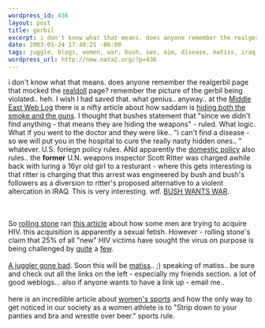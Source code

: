 ```yaml
--- 
wordpress_id: 436
layout: post
title: gerbil
excerpt: i don't know what that means. does anyone remember the realgerbil page that mocked the realdoll page? remember the picture of the gerbil being violated.. heh. I wish I had saved that. what genius.. anyway.. at the Middle East Web Log there is a nifty article about how saddam is hidi...
date: 2003-01-24 17:40:21 -06:00
tags: juggle, blogs, women, war, bush, sex, aim, disease, matiss, iraq
wordpress_url: http://new.nata2.org/?p=436
---
```

i don't know what that means. does anyone remember the realgerbil page that mocked the <a href="http://www.realdoll.com">realdoll</a> page? remember the picture of the gerbil being violated.. heh. I wish I had saved that. what genius.. anyway.. at the <a href="">Middle East Web Log</a> there is a nifty article about how saddam is <a href="http://www.mideastweb.org/log/archives/00000031.htm">hiding both the smoke and the guns</a>. I thought that bushes statement that "since we didn't find anything - that means they are hiding the weapons" - ruled. What logic. What if you went to the doctor and they were like.. "i can't find a disease - so we will put you in the hospital to cure the really nasty hidden ones.. " whatever. U.S. foriegn policy rules. ANd apparently the <a href="http://www.washtimes.com/national/20030124-14721132.htm">domestic policy</a> also rules.. the <b>former</b> U.N. weapons inspector Scott Ritter was charged awhile back with luring a 16yr old girl to a resturant - where this gets interesting is that ritter is charging that this arrest was engineered by bush and bush's followers as a diversion to ritter's proposed alternative to a violent altercation in IRAQ. This is very interesting. wtf. <a href="http://www.bushwantswar.com">BUSH WANTS WAR</a>. 





<br/><br/>So <a href="http://www.rollingstone.com">rolling stone</a> ran <a href="http://www.rollingstone.com/news/newsarticle.asp?nid=17380">this article</a> about how some men are trying to acquire HIV. this acquisition is apparently a sexual fetish. However - rolling stone's claim that 25% of all "new" HIV victims have sought the virus on purpose is being challenged by <a href="http://www.washtimes.com/national/20030124-89194739.htm">quite</a> a <a href="http://www.salon.com/opinion/sullivan/2003/01/24/rolling/index.html">few</a>.<br/><br/><a href="http://www.aftenposten.no/english/local/article.jhtml?articleID=477516">A juggler gone bad</a>. Soon this will be <a href="http://www.therats.org">matiss</a>.. ;) speaking of matiss.. be sure and check out all the links on the left - especially my friends section. a lot of good weblogs... also if anyone wants to have a link up - email me..  <br/><br/>here is an incredible article about <a href="http://sportsillustrated.cnn.com/inside_game/rick_reilly/news/2003/01/23/life_of_reilly/">women's sports</a> and how the only way to get noticed in our society as a women athlete is to "Strip down to your panties and bra and wrestle over beer." sports rule.
